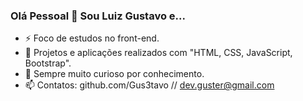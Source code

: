 ### Olá Pessoal 👋 Sou Luiz Gustavo e...

- ⚡ Foco de estudos no front-end. 
- 🌱 Projetos e aplicações realizados com "HTML, CSS, JavaScript, Bootstrap".
- 💬 Sempre muito curioso por conhecimento.
- 📫 Contatos: github.com/Gus3tavo  //  dev.guster@gmail.com


<!--
- 🔭
- 👯
- 🤔 
- 😄
-->
